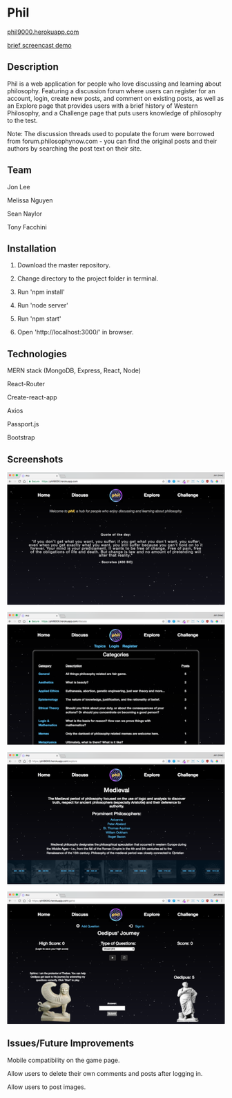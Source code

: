 # Phil
[phil9000.herokuapp.com](https://phil9000.herokuapp.com)

[brief screencast demo](https://youtu.be/HmjD4WforjU)

## Description
Phil is a web application for people who love discussing and learning about philosophy. Featuring a discussion forum where users can register for an account, login, create new posts, and comment on existing posts, as well as an Explore page that provides users with a brief history of Western Philosophy, and a Challenge page that puts users knowledge of philosophy to the test.

Note: The discussion threads used to populate the forum were borrowed from forum.philosophynow.com - you can find the original posts and their authors by searching the post text on their site.

## Team

Jon Lee

Melissa Nguyen

Sean Naylor

Tony Facchini

## Installation
1. Download the master repository.

2. Change directory to the project folder in terminal.

3. Run 'npm install'

4. Run 'node server'

5. Run 'npm start'

5. Open 'http://localhost:3000/' in browser.


## Technologies
MERN stack (MongoDB, Express, React, Node)

React-Router

Create-react-app

Axios

Passport.js

Bootstrap


## Screenshots
![Screenshot 1](/src/utils/images/screenshot1.png)

![Screenshot 2](/src/utils/images/screenshot2.png)

![Screenshot 3](/src/utils/images/screenshot3.png)

![Screenshot 4](/src/utils/images/screenshot4.png)

## Issues/Future Improvements

Mobile compatibility on the game page.

Allow users to delete their own comments and posts after logging in.

Allow users to post images.



